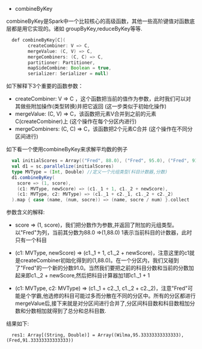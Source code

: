 
+ combineByKey

combineByKey是Spark中一个比较核心的高级函数，其他一些高阶键值对函数底层都是用它实现的。诸如 groupByKey,reduceByKey等等.

```java
  def combineByKey[C](  
        createCombiner: V => C,  
        mergeValue: (C, V) => C,  
        mergeCombiners: (C, C) => C,  
        partitioner: Partitioner,  
        mapSideCombine: Boolean = true,  
        serializer: Serializer = null)
```

如下解释下3个重要的函数参数：
  - createCombiner: V => C ，这个函数把当前的值作为参数，此时我们可以对其做些附加操作(类型转换)并把它返回 (这一步类似于初始化操作)
  - mergeValue: (C, V) => C，该函数把元素V合并到之前的元素C(createCombiner)上 (这个操作在每个分区内进行)
  - mergeCombiners: (C, C) => C，该函数把2个元素C合并 (这个操作在不同分区间进行)

如下看一个使用combineByKey来求解平均数的例子

```scala
  val initialScores = Array(("Fred", 88.0), ("Fred", 95.0), ("Fred", 91.0), ("Wilma", 93.0), ("Wilma", 95.0), ("Wilma", 98.0))  
  val d1 = sc.parallelize(initialScores)  
  type MVType = (Int, Double) //定义一个元组类型(科目计数器,分数)  
  d1.combineByKey(  
    score => (1, score),  
    (c1: MVType, newScore) => (c1._1 + 1, c1._2 + newScore),  
    (c1: MVType, c2: MVType) => (c1._1 + c2._1, c1._2 + c2._2)  
  ).map { case (name, (num, socre)) => (name, socre / num) }.collect  
```

参数含义的解释:
  - score => (1, score)，我们把分数作为参数,并返回了附加的元组类型。 以"Fred"为列，当前其分数为88.0 =>(1,88.0)  1表示当前科目的计数器，此时只有一个科目

  - (c1: MVType, newScore) => (c1._1 + 1, c1._2 + newScore)，注意这里的c1就是createCombiner初始化得到的(1,88.0)。在一个分区内，我们又碰到了"Fred"的一个新的分数91.0。当然我们要把之前的科目分数和当前的分数加起来即c1._2 + newScore,然后把科目计算器加1即c1._1 + 1

  - (c1: MVType, c2: MVType) => (c1._1 + c2._1, c1._2 + c2._2)，注意"Fred"可能是个学霸,他选修的科目可能过多而分散在不同的分区中。所有的分区都进行mergeValue后,接下来就是对分区间进行合并了,分区间科目数和科目数相加分数和分数相加就得到了总分和总科目数.

结果如下:

```
  res1: Array[(String, Double)] = Array((Wilma,95.33333333333333), (Fred,91.33333333333333))  
```
